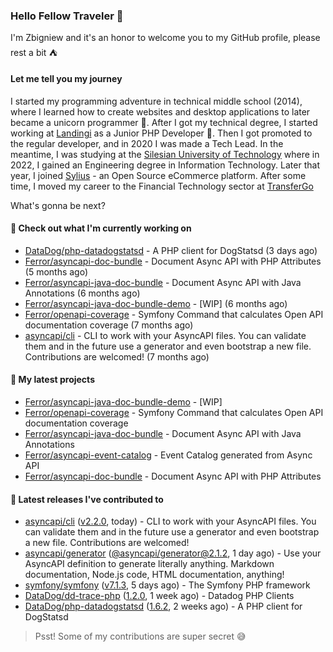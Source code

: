 ### Hello Fellow Traveler 👋

I'm Zbigniew and it's an honor to welcome you to my GitHub profile, please rest a bit ⛺️

#### Let me tell you my journey

I started my programming adventure in technical middle school (2014), where I learned how to create websites and desktop applications to later became a unicorn programmer 🦄. After I got my technical degree, I started working at [Landingi](https://github.com/landingi) as a Junior PHP Developer 🥇. Then I got promoted to the regular developer, and in 2020 I was made a Tech Lead. In the meantime, I was studying at the [Silesian University of Technology](https://www.polsl.pl/en/) where in 2022, I gained an Engineering degree in Information Technology. Later that year, I joined [Sylius](https://github.com/sylius) - an Open Source eCommerce platform. After some time, I moved my career to the Financial Technology sector at [TransferGo](https://github.com/transfergo)

What's gonna be next?

#### 👷 Check out what I'm currently working on

- [DataDog/php-datadogstatsd](https://github.com/DataDog/php-datadogstatsd) - A PHP client for DogStatsd (3 days ago)
- [Ferror/asyncapi-doc-bundle](https://github.com/Ferror/asyncapi-doc-bundle) - Document Async API with PHP Attributes (5 months ago)
- [Ferror/asyncapi-java-doc-bundle](https://github.com/Ferror/asyncapi-java-doc-bundle) - Document Async API with Java Annotations (6 months ago)
- [Ferror/asyncapi-java-doc-bundle-demo](https://github.com/Ferror/asyncapi-java-doc-bundle-demo) - [WIP] (6 months ago)
- [Ferror/openapi-coverage](https://github.com/Ferror/openapi-coverage) - Symfony Command that calculates Open API documentation coverage (7 months ago)
- [asyncapi/cli](https://github.com/asyncapi/cli) - CLI to work with your AsyncAPI files. You can validate them and in the future use a generator and even bootstrap a new file. Contributions are welcomed! (7 months ago)

#### 🌱 My latest projects

- [Ferror/asyncapi-java-doc-bundle-demo](https://github.com/Ferror/asyncapi-java-doc-bundle-demo) - [WIP]
- [Ferror/openapi-coverage](https://github.com/Ferror/openapi-coverage) - Symfony Command that calculates Open API documentation coverage
- [Ferror/asyncapi-java-doc-bundle](https://github.com/Ferror/asyncapi-java-doc-bundle) - Document Async API with Java Annotations
- [Ferror/asyncapi-event-catalog](https://github.com/Ferror/asyncapi-event-catalog) - Event Catalog generated from Async API
- [Ferror/asyncapi-doc-bundle](https://github.com/Ferror/asyncapi-doc-bundle) - Document Async API with PHP Attributes

#### 🔭 Latest releases I've contributed to

- [asyncapi/cli](https://github.com/asyncapi/cli) ([v2.2.0](https://github.com/asyncapi/cli/releases/tag/v2.2.0), today) - CLI to work with your AsyncAPI files. You can validate them and in the future use a generator and even bootstrap a new file. Contributions are welcomed!
- [asyncapi/generator](https://github.com/asyncapi/generator) ([@asyncapi/generator@2.1.2](https://github.com/asyncapi/generator/releases/tag/%40asyncapi/generator%402.1.2), 1 day ago) - Use your AsyncAPI definition to generate literally anything. Markdown documentation, Node.js code, HTML documentation, anything!
- [symfony/symfony](https://github.com/symfony/symfony) ([v7.1.3](https://github.com/symfony/symfony/releases/tag/v7.1.3), 5 days ago) - The Symfony PHP framework
- [DataDog/dd-trace-php](https://github.com/DataDog/dd-trace-php) ([1.2.0](https://github.com/DataDog/dd-trace-php/releases/tag/1.2.0), 1 week ago) - Datadog PHP Clients
- [DataDog/php-datadogstatsd](https://github.com/DataDog/php-datadogstatsd) ([1.6.2](https://github.com/DataDog/php-datadogstatsd/releases/tag/1.6.2), 2 weeks ago) - A PHP client for DogStatsd

>
> Psst! Some of my contributions are super secret 😅
>
